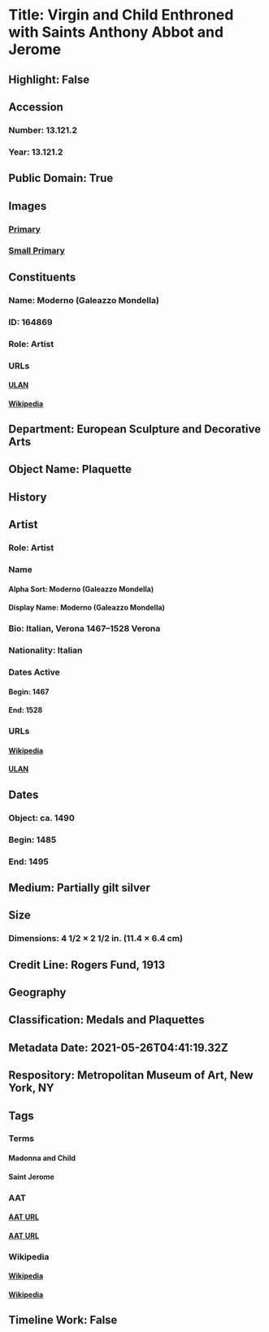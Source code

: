# Title: Virgin and Child Enthroned with Saints Anthony Abbot and Jerome
## Highlight: False
## Accession
### Number: 13.121.2
### Year: 13.121.2
## Public Domain: True
## Images
### [Primary](https://images.metmuseum.org/CRDImages/es/original/17373.jpg)
### [Small Primary](https://images.metmuseum.org/CRDImages/es/web-large/17373.jpg)
## Constituents
### Name: Moderno (Galeazzo Mondella)
### ID: 164869
### Role: Artist
### URLs
#### [ULAN](http://vocab.getty.edu/page/ulan/500164563)
#### [Wikipedia](https://www.wikidata.org/wiki/Q430155)
## Department: European Sculpture and Decorative Arts
## Object Name: Plaquette
## History
## Artist
### Role: Artist
### Name
#### Alpha Sort: Moderno (Galeazzo Mondella)
#### Display Name: Moderno (Galeazzo Mondella)
### Bio: Italian, Verona 1467–1528 Verona
### Nationality: Italian
### Dates Active
#### Begin: 1467
#### End: 1528
### URLs
#### [Wikipedia](https://www.wikidata.org/wiki/Q430155)
#### [ULAN](http://vocab.getty.edu/page/ulan/500164563)
## Dates
### Object: ca. 1490
### Begin: 1485
### End: 1495
## Medium: Partially gilt silver
## Size
### Dimensions: 4 1/2 × 2 1/2 in. (11.4 × 6.4 cm)
## Credit Line: Rogers Fund, 1913
## Geography
## Classification: Medals and Plaquettes
## Metadata Date: 2021-05-26T04:41:19.32Z
## Respository: Metropolitan Museum of Art, New York, NY
## Tags
### Terms
#### Madonna and Child
#### Saint Jerome
### AAT
#### [AAT URL](http://vocab.getty.edu/page/ia/901000052)
#### [AAT URL](http://vocab.getty.edu/page/ulan/500060933)
### Wikipedia
#### [Wikipedia]()
#### [Wikipedia]()
## Timeline Work: False